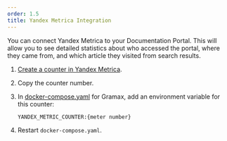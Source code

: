 ```yaml
---
order: 1.5
title: Yandex Metrica Integration
---
```


You can connect Yandex Metrica to your Documentation Portal. This will allow you to see detailed statistics about who accessed the portal, where they came from, and which article they visited from search results.

1. [Create a counter in Yandex Metrica](https://yandex.ru/support/metrica/general/creating-counter.html).

2. Copy the counter number.

3. In [docker-compose.yaml](./../quick-start/own-server/_index) for Gramax, add an environment variable for this counter:

   ```
   YANDEX_METRIC_COUNTER:{meter number}
   ```

4. Restart `docker-compose.yaml`.